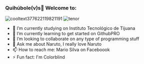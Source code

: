 ### Quihúbole(v)s👋 Welcome to: 

![cooltext377622119821191](https://user-images.githubusercontent.com/79481900/109228647-0003e180-7777-11eb-9281-fe789966b412.gif) ![tenor](https://user-images.githubusercontent.com/79481900/109228849-51ac6c00-7777-11eb-8886-53c6a4e5376f.gif)



- 🔭 I’m currently studying on Instituto Tecnológico de Tijuana
- 🌱 I’m currently learning to get started on GithubPRO
- 👯 I’m looking to collaborate on any type of programming stuff
- 💬 Ask me about Naruto, I really love Naruto
- 📫 How to reach me: Mario Silva on Faceboook
- ⚡ Fun fact: I'm Colorblind

